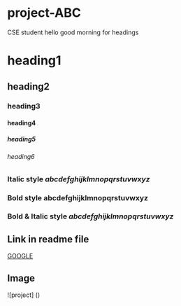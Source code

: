 # project-ABC
CSE student
 hello good morning
 for headings
# heading1
## heading2
### heading3
#### heading4
##### heading5
###### heading6

 ### Italic style *abcdefghijklmnopqrstuvwxyz*

 ### Bold style **abcdefghijklmnopqrstuvwxyz**

 ### Bold & Italic style  ***abcdefghijklmnopqrstuvwxyz***
 
 ## Link in readme file
 [GOOGLE](www.google.com)
 
 ## Image
 ![project] ()
